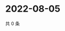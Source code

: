 # 2022-08-05

共 0 条

<!-- BEGIN WEIBO -->
<!-- 最后更新时间 Fri Aug 05 2022 02:19:26 GMT+0800 (China Standard Time) -->

<!-- END WEIBO -->
